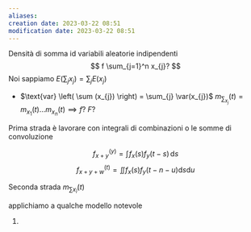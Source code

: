 ```yaml
---
aliases: 
creation date: 2023-03-22 08:51
modification date: 2023-03-22 08:51
---
```


Densità di somma id variabili aleatorie indipendenti
$$
f \sum_{j=1}^n x_{j}?
$$
Noi sappiamo $E\left( \sum_{j} x_{j} \right) = \sum_{j}E(x_{j})$
- $\text{var} \left( \sum (x_{j}) \right) = \sum_{j} \var(x_{j})$
$m_{\sum_{x_{j}}}(t) = m_{x_{1}}(t)\dots m_{x_{n}}(t) \implies f?\ F?$


Prima strada è lavorare con integrali di combinazioni o le somme di convoluzione

$$f_{x+y}^(y) = \int \!  f_{x}(s)f_{y}(t-s) \, \mathrm{d}s$$
$$
f_{x+y+w}^{(t)} = \iint f_{x}(s) f_{y}(t-n - u) \mathrm{d}s \mathrm{d}u
$$

Seconda strada
$m_{\sum x_{\bar{i}}}(t)$

applichiamo a qualche modello notevole


1. 
